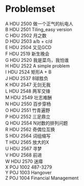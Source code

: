 # Problemset

A 	HDU 2500 	做一个正气的杭电人  
B 	HDU 2501 	Tiling_easy version  
C 	HDU 2502 	月之数  
D 	HDU 2503 	a/b + c/d  
E 	HDU 2504 	又见GCD  
F 	HDU 2519 	新生晚会  
G 	HDU 2520 	我是菜鸟，我怕谁  
H 	HDU 2522 	A simple problem  
I 	HDU 2524 	矩形A + B  
J 	HDU 2537 	8球胜负  
K 	HDU 2547 	无剑无我  
L 	HDU 2548 	两军交锋  
M   HDU 2549 	壮志难酬  
N 	HDU 2550 	百步穿杨  
O 	HDU 2551 	竹青遍野  
P 	HDU 2552 	三足鼎立  
Q 	HDU 2554 	N对数的排列问题  
R 	HDU 2562 	奇偶位互换  
S 	HDU 2564 	词组缩写  
T 	HDU 2565 	放大的X  
U 	HDU 2567 	寻梦  
V 	HDU 2568 	前进  
W 	HDU 2570 	迷瘴  
X 	POJ 1002 	487-3279  
Y 	POJ 1003 	Hangover  
Z 	POJ 1004 	Financial Management   
